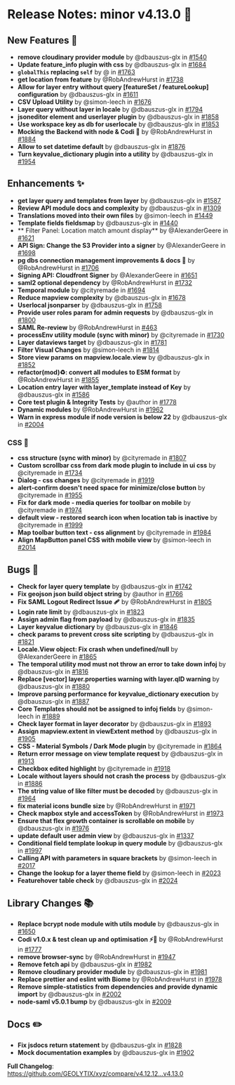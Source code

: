 # Release Notes: minor v4.13.0 🌈

## New Features 🚀

- **remove cloudinary provider module** by @dbauszus-glx in [#1540](https://github.com/GEOLYTIX/xyz/issues/1540)
- **Update feature_info plugin with css** by @dbauszus-glx in [#1684](https://github.com/GEOLYTIX/xyz/issues/1684)
- **`globalThis` replacing `self`** by @ in [#1763](https://github.com/GEOLYTIX/xyz/pull/1763)
- **get location from feature** by @RobAndrewHurst in [#1738](https://github.com/GEOLYTIX/xyz/issues/1738)
- **Allow for layer entry without query [featureSet / featureLookup] configuration** by @dbauszus-glx in [#1611](https://github.com/GEOLYTIX/xyz/issues/1611)
- **CSV Upload Utility** by @simon-leech in [#1676](https://github.com/GEOLYTIX/xyz/issues/1676)
- **Layer query without layer in locale** by @dbauszus-glx in [#1794](https://github.com/GEOLYTIX/xyz/issues/1794)
- **jsoneditor element and userlayer plugin** by @dbauszus-glx in [#1858](https://github.com/GEOLYTIX/xyz/issues/1858)
- **Use workspace key as db for userlocale** by @dbauszus-glx in [#1853](https://github.com/GEOLYTIX/xyz/issues/1853)
- **Mocking the Backend with node & Codi 🐶** by @RobAndrewHurst in [#1884](https://github.com/GEOLYTIX/xyz/pull/1884)
- **Allow to set datetime default** by @dbauszus-glx in [#1876](https://github.com/GEOLYTIX/xyz/issues/1876)
- **Turn keyvalue_dictionary plugin into a utility** by @dbauszus-glx in [#1954](https://github.com/GEOLYTIX/xyz/pull/1954)

## Enhancements ✨

- **get layer query and templates from layer** by @dbauszus-glx in [#1587](https://github.com/GEOLYTIX/xyz/issues/1587)
- **Review API module docs and complexity** by @dbauszus-glx in [#1309](https://github.com/GEOLYTIX/xyz/issues/1309)
- **Translations moved into their own files** by @simon-leech in [#1449](https://github.com/GEOLYTIX/xyz/issues/1449)
- **Template fields fieldsmap** by @dbauszus-glx in [#1440](https://github.com/GEOLYTIX/xyz/issues/1440)
- ** Filter Panel: Location match amount display** by @AlexanderGeere in [#1621](https://github.com/GEOLYTIX/xyz/issues/1621)
- **API Sign: Change the S3 Provider into a signer** by @AlexanderGeere in [#1698](https://github.com/GEOLYTIX/xyz/issues/1698)
- **pg dbs connection management improvements & docs 🐘** by @RobAndrewHurst in [#1706](https://github.com/GEOLYTIX/xyz/issues/1706)
- **Signing API: Cloudfront Signer** by @AlexanderGeere in [#1651](https://github.com/GEOLYTIX/xyz/issues/1651)
- **saml2 optional dependency** by @RobAndrewHurst in [#1732](https://github.com/GEOLYTIX/xyz/issues/1732)
- **Temporal module** by @cityremade in [#1694](https://github.com/GEOLYTIX/xyz/issues/1694)
- **Reduce mapview complexity** by @dbauszus-glx in [#1678](https://github.com/GEOLYTIX/xyz/issues/1678)
- **Userlocal jsonparser** by @dbauszus-glx in [#1758](https://github.com/GEOLYTIX/xyz/pull/1758)
- **Provide user roles param for admin requests** by @dbauszus-glx in [#1800](https://github.com/GEOLYTIX/xyz/issues/1800)
- **SAML Re-review** by @RobAndrewHurst in [#463](https://github.com/GEOLYTIX/xyz/issues/463)
- **processEnv utility module (sync with minor)** by @cityremade in [#1730](https://github.com/GEOLYTIX/xyz/issues/1730)
- **Layer dataviews target** by @dbauszus-glx in [#1781](https://github.com/GEOLYTIX/xyz/issues/1781)
- **Filter Visual Changes** by @simon-leech in [#1814](https://github.com/GEOLYTIX/xyz/issues/1814)
- **Store view params on mapview.locale.view** by @dbauszus-glx in [#1852](https://github.com/GEOLYTIX/xyz/issues/1852)
- **refactor(mod)♻️: convert all modules to ESM format** by @RobAndrewHurst in [#1855](https://github.com/GEOLYTIX/xyz/issues/1855)
- **Location entry layer with layer_template instead of Key** by @dbauszus-glx in [#1586](https://github.com/GEOLYTIX/xyz/issues/1586)
- **Core test plugin & Integrity Tests** by @author in [#1778](https://github.com/GEOLYTIX/xyz/issues/1778)
- **Dynamic modules** by @RobAndrewHurst in [#1962](https://github.com/GEOLYTIX/xyz/issues/1962)
- **Warn in express module if node version is below 22** by @dbauszus-glx in [#2004](https://github.com/GEOLYTIX/xyz/pull/2004)

### CSS 💅

- **css structure (sync with minor)** by @cityremade in [#1807](https://github.com/GEOLYTIX/xyz/issues/1807)
- **Custom scrollbar css from dark mode plugin to include in ui css** by @cityremade in [#1734](https://github.com/GEOLYTIX/xyz/issues/1734)
- **Dialog - css changes** by @cityremade in [#1919](https://github.com/GEOLYTIX/xyz/issues/1919)
- **alert-confirm doesn't need space for minimize/close button** by @cityremade in [#1955](https://github.com/GEOLYTIX/xyz/issues/1955)
- **Fix for dark mode - media queries for toolbar on mobile** by @cityremade in [#1974](https://github.com/GEOLYTIX/xyz/issues/1974)
- **default view - restored search icon when location tab is inactive** by @cityremade in [#1999](https://github.com/GEOLYTIX/xyz/pull/1999)
- **Map toolbar button text - css alignment** by @cityremade in [#1984](https://github.com/GEOLYTIX/xyz/issues/1984)
- **Align MapButton panel CSS with mobile view** by @simon-leech in [#2014](https://github.com/GEOLYTIX/xyz/issues/2014)

## Bugs 🐛

- **Check for layer query template** by @dbauszus-glx in [#1742](https://github.com/GEOLYTIX/xyz/pull/1742)
- **Fix geojson json build object string** by @author in [#1766](https://github.com/GEOLYTIX/xyz/pull/1766)
- **Fix SAML Logout Redirect Issue 🩹** by @RobAndrewHurst in [#1805](https://github.com/GEOLYTIX/xyz/issues/1805)
- **Login rate limit** by @dbauszus-glx in [#1823](https://github.com/GEOLYTIX/xyz/issues/1823)
- **Assign admin flag from payload** by @dbauszus-glx in [#1835](https://github.com/GEOLYTIX/xyz/issues/1835)
- **Layer keyvalue dictionary** by @dbauszus-glx in [#1846](https://github.com/GEOLYTIX/xyz/issues/1846)
- **check params to prevent cross site scripting** by @dbauszus-glx in [#1821](https://github.com/GEOLYTIX/xyz/issues/1821)
- **Locale.View object: Fix crash when undefined/null** by @AlexanderGeere in [#1865](https://github.com/GEOLYTIX/xyz/issues/1865)
- **The temporal utility mod must not throw an error to take down infoj** by @dbauszus-glx in [#1816](https://github.com/GEOLYTIX/xyz/issues/1816)
- **Replace [vector] layer.properties warning with layer.qID warning** by @dbauszus-glx in [#1880](https://github.com/GEOLYTIX/xyz/issues/1880)
- **Improve parsing performance for keyvalue_dictionary execution** by @dbauszus-glx in [#1887](https://github.com/GEOLYTIX/xyz/pull/1887)
- **Core Templates should not be assigned to infoj fields** by @simon-leech in [#1889](https://github.com/GEOLYTIX/xyz/issues/1889)
- **Check layer format in layer decorator** by @dbauszus-glx in [#1893](https://github.com/GEOLYTIX/xyz/issues/1893)
- **Assign mapview.extent in viewExtent method** by @dbauszus-glx in [#1905](https://github.com/GEOLYTIX/xyz/issues/1905)
- **CSS - Material Symbols / Dark Mode plugin** by @cityremade in [#1864](https://github.com/GEOLYTIX/xyz/pull/1864)
- **Return error message on view template request** by @dbauszus-glx in [#1913](https://github.com/GEOLYTIX/xyz/issues/1913)
- **Checkbox edited highlight** by @cityremade in [#1918](https://github.com/GEOLYTIX/xyz/issues/1918)
- **Locale without layers should not crash the process** by @dbauszus-glx in [#1886](https://github.com/GEOLYTIX/xyz/issues/1886)
- **The string value of like filter must be decoded** by @dbauszus-glx in [#1964](https://github.com/GEOLYTIX/xyz/issues/1964)
- **fix material icons bundle size** by @RobAndrewHurst in [#1971](https://github.com/GEOLYTIX/xyz/issues/1971)
- **Check mapbox style and accessToken** by @RobAndrewHurst in [#1973](https://github.com/GEOLYTIX/xyz/issues/1973)
- **Ensure that flex growth container is scrollable on mobile** by @dbauszus-glx in [#1976](https://github.com/GEOLYTIX/xyz/issues/1976)
- **update default user admin view** by @dbauszus-glx in [#1337](https://github.com/GEOLYTIX/xyz/issues/1337)
- **Conditional field template lookup in query module** by @dbauszus-glx in [#1997](https://github.com/GEOLYTIX/xyz/issues/1997)
- **Calling API with parameters in square brackets** by @simon-leech in [#2017](https://github.com/GEOLYTIX/xyz/issues/2017)
- **Change the lookup for a layer theme field** by @simon-leech in [#2023](https://github.com/GEOLYTIX/xyz/issues/2023)
- **Featurehover table check** by @dbauszus-glx in [#2024](https://github.com/GEOLYTIX/xyz/issues/2024)

## Library Changes 📚

- **Replace bcrypt node module with utils module** by @dbauszus-glx in [#1650](https://github.com/GEOLYTIX/xyz/issues/1650)
- **Codi v1.0.x & test clean up and optimisation ⚡🐶** by @RobAndrewHurst in [#1777](https://github.com/GEOLYTIX/xyz/issues/1777)
- **remove browser-sync** by @RobAndrewHurst in [#1947](https://github.com/GEOLYTIX/xyz/issues/1947)
- **Remove fetch api** by @dbauszus-glx in [#1982](https://github.com/GEOLYTIX/xyz/issues/1982)
- **Remove cloudinary provider module** by @dbauszus-glx in [#1981](https://github.com/GEOLYTIX/xyz/issues/1981)
- **Replace prettier and eslint with Biome** by @RobAndrewHurst in [#1978](https://github.com/GEOLYTIX/xyz/issues/1978)
- **Remove simple-statistics from dependencies and provide dynamic import** by @dbauszus-glx in [#2002](https://github.com/GEOLYTIX/xyz/issues/2002)
- **node-saml v5.0.1 bump** by @dbauszus-glx in [#2009](https://github.com/GEOLYTIX/xyz/issues/2009)

## Docs ✏️

- **Fix jsdocs return statement** by @dbauszus-glx in [#1828](https://github.com/GEOLYTIX/xyz/issues/1828)
- **Mock documentation examples** by @dbauszus-glx in [#1902](https://github.com/GEOLYTIX/xyz/pull/1902)

**Full Changelog**: https://github.com/GEOLYTIX/xyz/compare/v4.12.12...v4.13.0
